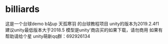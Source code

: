 # billiards
这是一个台球demo
b站up 天孤寒羽 的台球教程项目
unity的版本为2019.2.4f1
建议unity最低版本大于2018.5
模型是unity'商店买的如果下载，请勿商用
如果有帮助请给个星
unity萌新qq群：692926134

